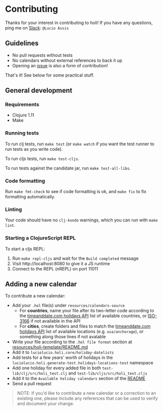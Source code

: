 # Contributing

Thanks for your interest in contributing to holi! If you have any questions, ping me on [Slack](http://clojurians.slack.com): `@Lucio Assis`

## Guidelines

* No pull requests without tests
* No calendars without external references to back it up
* Opening an [issue](https://github.com/luciolucio/holi/issues) is also a form of contribution!

That's it! See below for some practical stuff.

## General development

### Requirements

* Clojure 1.11
* Make

### Running tests

To run clj tests, run `make test` (or `make watch` if you want the test runner to run tests as you write code).

To run cljs tests, run `make test-cljs`.

To run tests against the candidate jar, run `make test-all-libs`.

### Code formatting

Run `make fmt-check` to see if code formatting is ok, and `make fix` to fix formatting automatically.

### Linting

Your code should have no `clj-kondo` warnings, which you can run with `make lint`.

### Starting a ClojureScript REPL
To start a cljs REPL:

1. Run `make repl-cljs` and wait for the `Build completed` message
2. Visit http://localhost:8080 to give it a JS runtime
3. Connect to the REPL (nREPL) on port 11011

## Adding a new calendar

To contribute a new calendar:

* Add your `.hol` file(s) under `resources/calendars-source`
  * For **countries**, name your file after its two-letter code according to the [timeanddate.com holidays API](https://dev.timeanddate.com/docs/available-countries) list of available countries, or [ISO-3166](https://en.wikipedia.org/wiki/ISO_3166-1_alpha-2) if not available in the API
  * For **cities**, create folders and files to match the [timeanddate.com holidays API](https://dev.timeanddate.com/docs/available-locations) list of available locations (e.g. `usa/anchorage`), or something along those lines if not avalable
* Write your file according to the `.hol file format` section at [resources/holi-template/README.md](resources/holi-template/README.md#hol-file-format)
* Add it to `luciolucio.holi.core/holiday-datelists`
* Add tests for a few years' worth of holidays in the `luciolucio.holi.generate-test.holidays-locations-test` namespace
* Add one holiday for every added file in both `test-lib/clj/src/holi_test.clj` and `test-lib/cljs/src/holi_test.cljs`
* Add it to the `Available holiday calendars` section of the [README](README.md#available-holiday-calendars)
* Send a pull request

> NOTE: If you'd like to contribute a new calendar or a correction to an existing one, please
include any references that can be used to verify and document your change.
